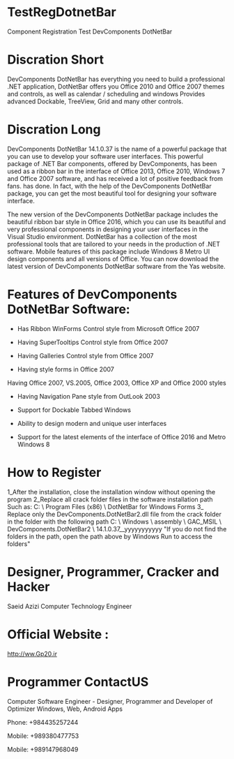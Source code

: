 # TestRegDotnetBar

 Component Registration Test DevComponents DotNetBar

# Discration Short

 DevComponents DotNetBar has everything you need to build a professional .NET application, DotNetBar offers you Office 2010 and Office 2007 themes and controls, as well as calendar / scheduling and windows Provides advanced Dockable, TreeView, Grid and many other controls.

# Discration Long

 DevComponents DotNetBar 14.1.0.37 is the name of a powerful package that you can use to develop your software user interfaces. This powerful package of .NET Bar components, offered by DevComponents, has been used as a ribbon bar in the interface of Office 2013, Office 2010, Windows 7 and Office 2007 software, and has received a lot of positive feedback from fans. has done. In fact, with the help of the DevComponents DotNetBar package, you can get the most beautiful tool for designing your software interface.

 The new version of the DevComponents DotNetBar package includes the beautiful ribbon bar style in Office 2016, which you can use its beautiful and very professional components in designing your user interfaces in the Visual Studio environment. DotNetBar has a collection of the most professional tools that are tailored to your needs in the production of .NET software. Mobile features of this package include Windows 8 Metro UI design components and all versions of Office. You can now download the latest version of DevComponents DotNetBar software from the Yas website.


# Features of DevComponents DotNetBar Software:

 - Has Ribbon WinForms Control style from Microsoft Office 2007

 - Having SuperTooltips Control style from Office 2007

 - Having Galleries Control style from Office 2007

 - Having style forms in Office 2007

 Having Office 2007, VS.2005, Office 2003, Office XP and Office 2000 styles

 - Having Navigation Pane style from OutLook 2003

 - Support for Dockable Tabbed Windows

 - Ability to design modern and unique user interfaces

 - Support for the latest elements of the interface of Office 2016 and Metro Windows 8

# How to Register

 1_After the installation, close the installation window without opening the program
 2_Replace all crack folder files in the software installation path
 Such as: C: \ Program Files (x86) \ DotNetBar for Windows Forms
 3_ Replace only the DevComponents.DotNetBar2.dll file from the crack folder in the folder with the following path
 C: \ Windows \ assembly \ GAC_MSIL \ DevComponents.DotNetBar2 \ 14.1.0.37__yyyyyyyyyyy
 "If you do not find the folders in the path, open the path above by Windows Run to access the folders"

# Designer, Programmer, Cracker and Hacker

 Saeid Azizi Computer Technology Engineer

# Official Website :

 http://ww.Gp20.ir

# Programmer ContactUS
 Computer Software Engineer - Designer, Programmer and Developer of Optimizer Windows, Web, Android Apps

 Phone: +984435257244
 
 Mobile: +989380477753
 
 Mobile: +989147968049
